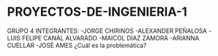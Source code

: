 # PROYECTOS-DE-INGENIERIA-1
GRUPO 4
INTEGRANTES:
-JORGE CHIRINOS
-ALEXANDER PEÑALOSA
-LUIS FELIPE CANAL ALVARADO
-MAICOL DIAZ ZAMORA
-ARIANNA CUELLAR
-JOSÉ AMES
¿Cuál es la problemática?
